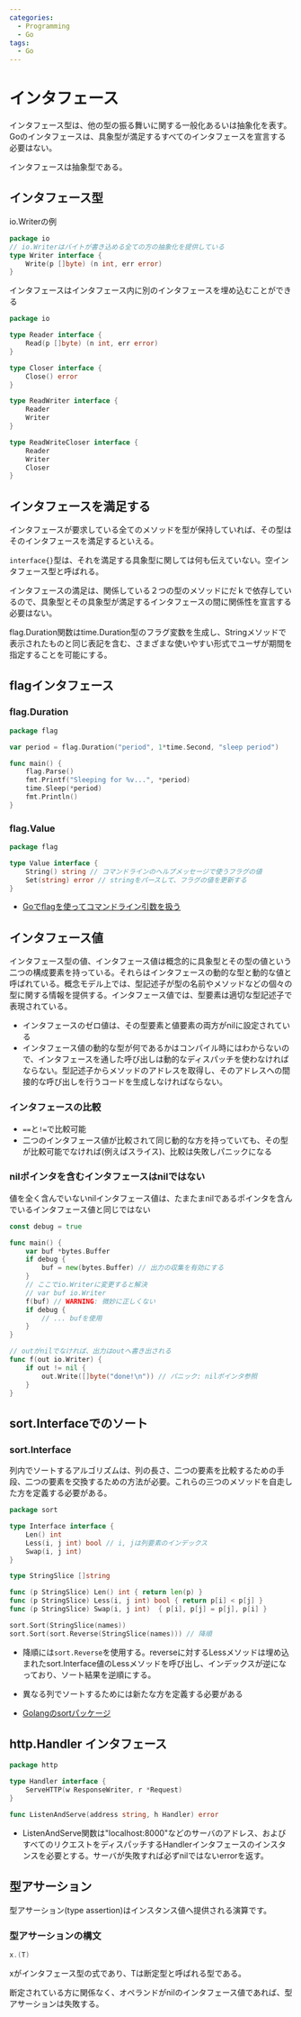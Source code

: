 ```yaml
---
categories:
  - Programming
  - Go
tags:
  - Go
---
```


# インタフェース

インタフェース型は、他の型の振る舞いに関する一般化あるいは抽象化を表す。Goのインタフェースは、具象型が満足するすべてのインタフェースを宣言する必要はない。

インタフェースは抽象型である。

## インタフェース型

io.Writerの例

```go
package io
// io.Writerはバイトが書き込める全ての方の抽象化を提供している
type Writer interface {
    Write(p []byte) (n int, err error)
}
```

インタフェースはインタフェース内に別のインタフェースを埋め込むことができる

```go
package io

type Reader interface {
    Read(p []byte) (n int, err error)
}

type Closer interface {
    Close() error
}

type ReadWriter interface {
    Reader
    Writer
}

type ReadWriteCloser interface {
    Reader
    Writer
    Closer
}
```
## インタフェースを満足する

インタフェースが要求している全てのメソッドを型が保持していれば、その型はそのインタフェースを満足するといえる。

`interface{}`型は、それを満足する具象型に関しては何も伝えていない。空インタフェース型と呼ばれる。

インタフェースの満足は、関係している２つの型のメソッドにだｋで依存しているので、具象型とその具象型が満足するインタフェースの間に関係性を宣言する必要はない。


flag.Duration関数はtime.Duration型のフラグ変数を生成し、Stringメソッドで表示されたものと同じ表記を含む、さまざまな使いやすい形式でユーザが期間を指定することを可能にする。

## flagインタフェース

### flag.Duration

```go
package flag

var period = flag.Duration("period", 1*time.Second, "sleep period")

func main() {
    flag.Parse()
    fmt.Printf("Sleeping for %v...", *period)
    time.Sleep(*period)
    fmt.Println()
}
```


### flag.Value

```go
package flag

type Value interface {
    String() string // コマンドラインのヘルプメッセージで使うフラグの値
    Set(string) error // stringをパースして、フラグの値を更新する
}
```

- [Goでflagを使ってコマンドライン引数を扱う](https://qiita.com/Yaruki00/items/7edc04720a24e71abfa2)

## インタフェース値

インタフェース型の値、インタフェース値は概念的に具象型とその型の値という二つの構成要素を持っている。それらはインタフェースの動的な型と動的な値と呼ばれている。概念モデル上では、型記述子が型の名前やメソッドなどの個々の型に関する情報を提供する。インタフェース値では、型要素は適切な型記述子で表現されている。

- インタフェースのゼロ値は、その型要素と値要素の両方がnilに設定されている
- インタフェース値の動的な型が何であるかはコンパイル時にはわからないので、インタフェースを通した呼び出しは動的なディスパッチを使わなければならない。型記述子からメソッドのアドレスを取得し、そのアドレスへの間接的な呼び出しを行うコードを生成しなければならない。

### インタフェースの比較

- `==`と`!=`で比較可能
- 二つのインタフェース値が比較されて同じ動的な方を持っていても、その型が比較可能でなければ(例えばスライス)、比較は失敗しパニックになる

### nilポインタを含むインタフェースはnilではない

値を全く含んでいないnilインタフェース値は、たまたまnilであるポインタを含んでいるインタフェース値と同じではない

```go
const debug = true

func main() {
    var buf *bytes.Buffer
    if debug {
        buf = new(bytes.Buffer) // 出力の収集を有効にする
    }
    // ここでio.Writerに変更すると解決
    // var buf io.Writer
    f(buf) // WARNING: 微妙に正しくない
    if debug {
        // ... bufを使用
    }
}

// outがnilでなければ、出力はoutへ書き出される
func f(out io.Writer) {
    if out != nil {
        out.Write([]byte("done!\n")) // パニック: nilポインタ参照
    }
}
```

## sort.Interfaceでのソート

### sort.Interface

列内でソートするアルゴリズムは、列の長さ、二つの要素を比較するための手段、二つの要素を交換するための方法が必要。これらの三つのメソッドを自走した方を定義する必要がある。

```go
package sort

type Interface interface {
    Len() int
    Less(i, j int) bool // i, jは列要素のインデックス
    Swap(i, j int)
}
```

```go
type StringSlice []string

func (p StringSlice) Len() int { return len(p) }
func (p StringSlice) Less(i, j int) bool { return p[i] < p[j] }
func (p StringSlice) Swap(i, j int)  { p[i], p[j] = p[j], p[i] }

sort.Sort(StringSlice(names))
sort.Sort(sort.Reverse(StringSlice(names))) // 降順
```

- 降順には`sort.Reverse`を使用する。reverseに対するLessメソッドは埋め込まれたsort.Interface値のLessメソッドを呼び出し、インデックスが逆になっており、ソート結果を逆順にする。
- 異なる列でソートするためには新たな方を定義する必要がある

- [Golangのsortパッケージ](https://qiita.com/Jxck_/items/fb829b818aac5b5f54f7)

## http.Handler インタフェース

```go
package http

type Handler interface {
    ServeHTTP(w ResponseWriter, r *Request)
}

func ListenAndServe(address string, h Handler) error
```

- ListenAndServe関数は"localhost:8000"などのサーバのアドレス、およびすべてのリクエストをディスパッチするHandlerインタフェースのインスタンスを必要とする。サーバが失敗すれば必ずnilではないerrorを返す。

## 型アサーション

型アサーション(type assertion)はインスタンス値へ提供される演算です。

### 型アサーションの構文

```go
x.(T)
```
xがインタフェース型の式であり、Tは断定型と呼ばれる型である。

断定されている方に関係なく、オペランドがnilのインタフェース値であれば、型アサーションは失敗する。

